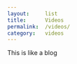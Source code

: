 ```yaml
---
layout:     list
title:      Videos
permalink:  /videos/
category:   videos
---
```


This is like a blog

